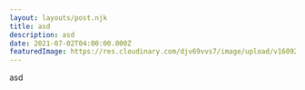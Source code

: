 ```yaml
---
layout: layouts/post.njk
title: asd
description: asd
date: 2021-07-02T04:00:00.000Z
featuredImage: https://res.cloudinary.com/djv69vvs7/image/upload/v1609222676/interiordesign/bench-accounting-nvzvOPQW0gc-unsplash-1_yeyrs3.jpg
---
```

asd
